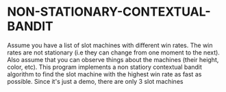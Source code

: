 # NON-STATIONARY-CONTEXTUAL-BANDIT
Assume you have a list of slot machines with different win rates. The win rates are not stationary (i.e they can change from one moment to the next). Also assume that you can observe things about
the machines (their height, color, etc). This program implements a non statiory contextual bandit algorithm to find the slot machine with the highest win rate as fast as possible.
Since it's just a demo, there are only 3 slot machines
